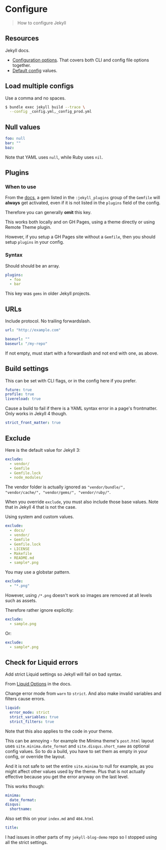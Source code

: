 # Configure
> How to configure Jekyll


## Resources

Jekyll docs.

- [Configuration options](https://jekyllrb.com/docs/configuration/options/). That covers both CLI and config file options together.
- [Default config](https://jekyllrb.com/docs/configuration/default/) values.


## Load multiple configs

Use a comma and no spaces.

```sh
$ bundle exec jekyll build --trace \
  --config _config.yml,_config_prod.yml
```


## Null values

```yaml
foo: null
bar: ""
baz:
```

Note that YAML uses `null`, while Ruby uses `nil`.


## Plugins

### When to use

From the [docs](https://jekyllrb.com/docs/plugins/installation/), a gem listed in the `:jekyll_plugins` group of the `Gemfile` will **always** get activated, even if it is not listed in the `plugins` field of the config.

Therefore you can generally **omit** this key. 

This works both locally and on GH Pages, using a theme directly or using Remote Theme plugin.

However, if you setup a GH Pages site without a `Gemfile`, then you should setup `plugins` in your config.

### Syntax

Should should be an array.

```yaml
plugins:
  - foo
  - bar
```

This key was `gems` in older Jekyll projects.


## URLs

Include protocol. No trailing forwardslash.
```yaml
url: "http://example.com"
```

```yaml
baseurl: ""
baseurl: "/my-repo"
```

If not empty, must start with a forwardlash and not end with one, as above.


## Build settings

This can be set with CLI flags, or in the config here if you prefer.

```yaml
future: true
profile: true
livereload: true
```

Cause a build to fail if there is a YAML syntax error in a page's frontmatter. Only works in Jekyll 4 though.

```yaml
strict_front_matter: true
```


## Exclude

Here is the default value for Jekyll 3:

```yaml
exclude:
  - vendor/
  - Gemfile
  - Gemfile.lock
  - node_modules/
```

The vendor folder is actually ignored as `"vendor/bundle/", "vendor/cache/", "vendor/gems/", "vendor/ruby/"`.

When you override `exclude`, you must also include those base values. Note that in Jekyll 4 that is not the case.

Using system and custom values.

```yaml
exclude:
  - docs/
  - vendor/
  - Gemfile
  - Gemfile.lock
  - LICENSE
  - Makefile
  - README.md
  - sample*.png
```

You may use a globstar pattern.

```yaml
exclude:
  - "*.png"
```

However, using `/*.png` doesn't work so images are removed at all levels such as assets.

Therefore rather ignore explicitly:

```yaml
exclude:
  - sample.png
```

Or:

```yaml
exclude:
  - sample*.png
```


## Check for Liquid errors

Add strict Liquid settings so Jekyll will fail on bad syntax.

From [Liquid Options](https://jekyllrb.com/docs/configuration/liquid/) in the docs.

Change error mode from `warn` to `strict`. And also make invalid variables and filters cause errors.

```yaml
liquid:
  error_mode: strict
  strict_variables: true
  strict_filters: true
```

Note that this also applies to the code in your theme.

This can be annoying - for example the Minima theme's `post.html` layout uses `site.minima.date_format` and `site.disqus.short_name` as optional config values. So to do a build, you have to set them as empty in your config, or override the layout. 

And it is not safe to set the entire `site.minima` to null for example, as you might affect other values used by the theme. Plus that is not actually effective because you get the error anyway on the last level.

This works though:

```yaml
minima:
  date_format:
disqus:
  shortname:
```

Also set this on your `index.md` and `404.html`

```yaml
title:
```

I had issues in other parts of my `jekyll-blog-demo` repo so I stopped using all the strict settings.


